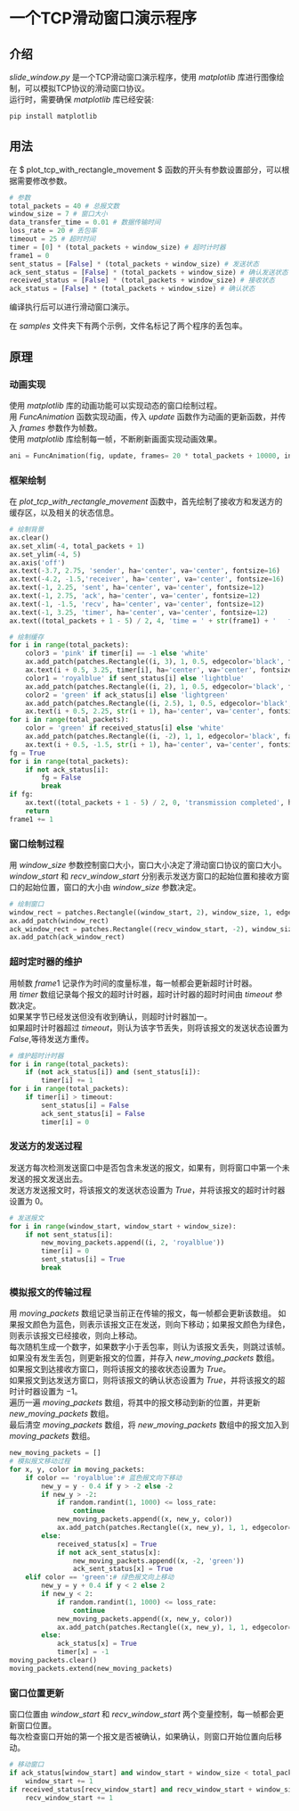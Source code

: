 # 一个TCP滑动窗口演示程序
## 介绍
$slide\_window.py$ 是一个TCP滑动窗口演示程序，使用 $matplotlib$ 库进行图像绘制，可以模拟TCP协议的滑动窗口协议。  
运行时，需要确保 $matplotlib$ 库已经安装:
```python
pip install matplotlib
```
## 用法
在 $ plot\_tcp\_with\_rectangle\_movement $ 函数的开头有参数设置部分，可以根据需要修改参数。
```python
# 参数
total_packets = 40 # 总报文数
window_size = 7 # 窗口大小
data_transfer_time = 0.01 # 数据传输时间
loss_rate = 20 # 丢包率
timeout = 25 # 超时时间
timer = [0] * (total_packets + window_size) # 超时计时器
frame1 = 0
sent_status = [False] * (total_packets + window_size) # 发送状态
ack_sent_status = [False] * (total_packets + window_size) # 确认发送状态
received_status = [False] * (total_packets + window_size) # 接收状态
ack_status = [False] * (total_packets + window_size) # 确认状态
```
编译执行后可以进行滑动窗口演示。  

在 $samples$ 文件夹下有两个示例，文件名标记了两个程序的丢包率。
## 原理
### 动画实现
使用 $matplotlib$ 库的动画功能可以实现动态的窗口绘制过程。  
用 $FuncAnimation$ 函数实现动画，传入 $update$ 函数作为动画的更新函数，并传入 $frames$ 参数作为帧数。  
使用 $matplotlib$ 库绘制每一帧，不断刷新画面实现动画效果。  
```python
ani = FuncAnimation(fig, update, frames= 20 * total_packets + 10000, interval=data_transfer_time * 1000, repeat=False)
```
### 框架绘制
在 $plot\_tcp\_with\_rectangle\_movement$ 函数中，首先绘制了接收方和发送方的缓存区，以及相关的状态信息。
```python
# 绘制背景
ax.clear()
ax.set_xlim(-4, total_packets + 1)
ax.set_ylim(-4, 5)
ax.axis('off')
ax.text(-3.7, 2.75, 'sender', ha='center', va='center', fontsize=16)
ax.text(-4.2, -1.5,'receiver', ha='center', va='center', fontsize=16)
ax.text(-1, 2.25, 'sent', ha='center', va='center', fontsize=12)
ax.text(-1, 2.75, 'ack', ha='center', va='center', fontsize=12)
ax.text(-1, -1.5, 'recv', ha='center', va='center', fontsize=12)
ax.text(-1, 3.25, 'timer', ha='center', va='center', fontsize=12)
ax.text((total_packets + 1 - 5) / 2, 4, 'time = ' + str(frame1) + '   timeout = ' + str(timeout) + '   loss rate = ' + str(loss_rate), ha='center', va='center', fontsize=12)

# 绘制缓存
for i in range(total_packets):
    color3 = 'pink' if timer[i] == -1 else 'white'
    ax.add_patch(patches.Rectangle((i, 3), 1, 0.5, edgecolor='black', facecolor=color3))
    ax.text(i + 0.5, 3.25, timer[i], ha='center', va='center', fontsize=8)
    color1 = 'royalblue' if sent_status[i] else 'lightblue'
    ax.add_patch(patches.Rectangle((i, 2), 1, 0.5, edgecolor='black', facecolor=color1))
    color2 = 'green' if ack_status[i] else 'lightgreen'
    ax.add_patch(patches.Rectangle((i, 2.5), 1, 0.5, edgecolor='black', facecolor=color2))
    ax.text(i + 0.5, 2.25, str(i + 1), ha='center', va='center', fontsize=8)
for i in range(total_packets):
    color = 'green' if received_status[i] else 'white'
    ax.add_patch(patches.Rectangle((i, -2), 1, 1, edgecolor='black', facecolor=color))
    ax.text(i + 0.5, -1.5, str(i + 1), ha='center', va='center', fontsize=8)
fg = True
for i in range(total_packets):
    if not ack_status[i]:
        fg = False
        break
if fg:
    ax.text((total_packets + 1 - 5) / 2, 0, 'transmission completed', ha='center', va='center', fontsize=17)
    return
frame1 += 1
```
### 窗口绘制过程
用 $window\_size$ 参数控制窗口大小，窗口大小决定了滑动窗口协议的窗口大小。  
$window\_start$ 和 $recv\_window\_start$ 分别表示发送方窗口的起始位置和接收方窗口的起始位置，窗口的大小由 $window\_size$ 参数决定。  
```python
# 绘制窗口
window_rect = patches.Rectangle((window_start, 2), window_size, 1, edgecolor='red', facecolor='none', linewidth=2)
ax.add_patch(window_rect)
ack_window_rect = patches.Rectangle((recv_window_start, -2), window_size, 1, edgecolor='red', facecolor='none', linewidth=2)
ax.add_patch(ack_window_rect)
```
### 超时定时器的维护
用帧数 $frame1$ 记录作为时间的度量标准，每一帧都会更新超时计时器。  
用 $timer$ 数组记录每个报文的超时计时器，超时计时器的超时时间由 $timeout$ 参数决定。    
如果某字节已经发送但没有收到确认，则超时计时器加一。  
如果超时计时器超过 $timeout$，则认为该字节丢失，则将该报文的发送状态设置为 $False$,等待发送方重传。  
```python
# 维护超时计时器
for i in range(total_packets):
    if (not ack_status[i]) and (sent_status[i]):
        timer[i] += 1
for i in range(total_packets):
    if timer[i] > timeout:
        sent_status[i] = False
        ack_sent_status[i] = False
        timer[i] = 0
```
### 发送方的发送过程
发送方每次检测发送窗口中是否包含未发送的报文，如果有，则将窗口中第一个未发送的报文发送出去。  
发送方发送报文时，将该报文的发送状态设置为 $True$，并将该报文的超时计时器设置为 $0$。  
```python
# 发送报文
for i in range(window_start, window_start + window_size):
    if not sent_status[i]:
        new_moving_packets.append((i, 2, 'royalblue'))
        timer[i] = 0
        sent_status[i] = True 
        break
```
### 模拟报文的传输过程
用 $moving\_packets$ 数组记录当前正在传输的报文，每一帧都会更新该数组。
如果报文颜色为蓝色，则表示该报文正在发送，则向下移动；如果报文颜色为绿色，则表示该报文已经接收，则向上移动。  
每次随机生成一个数字，如果数字小于丢包率，则认为该报文丢失，则跳过该帧。  
如果没有发生丢包，则更新报文的位置，并存入 $new\_moving\_packets$ 数组。  
如果报文到达接收方窗口，则将该报文的接收状态设置为 $True$。  
如果报文到达发送方窗口，则将该报文的确认状态设置为 $True$，并将该报文的超时计时器设置为 $-1$。  
遍历一遍 $moving\_packets$ 数组，将其中的报文移动到新的位置，并更新 $new\_moving\_packets$ 数组。  
最后清空 $moving\_packets$ 数组，将 $new\_moving\_packets$ 数组中的报文加入到 $moving\_packets$ 数组。
```python
new_moving_packets = []
# 模拟报文移动过程
for x, y, color in moving_packets:
    if color == 'royalblue':# 蓝色报文向下移动
        new_y = y - 0.4 if y > -2 else -2
        if new_y > -2:
            if random.randint(1, 1000) <= loss_rate:
                continue
            new_moving_packets.append((x, new_y, color))
            ax.add_patch(patches.Rectangle((x, new_y), 1, 1, edgecolor='black', facecolor=color))
        else:
            received_status[x] = True
            if not ack_sent_status[x]:
                new_moving_packets.append((x, -2, 'green'))
                ack_sent_status[x] = True
    elif color == 'green':# 绿色报文向上移动
        new_y = y + 0.4 if y < 2 else 2
        if new_y < 2:
            if random.randint(1, 1000) <= loss_rate:
                continue
            new_moving_packets.append((x, new_y, color))
            ax.add_patch(patches.Rectangle((x, new_y), 1, 1, edgecolor='black', facecolor=color))
        else:
            ack_status[x] = True
            timer[x] = -1
moving_packets.clear()
moving_packets.extend(new_moving_packets)
```
### 窗口位置更新
窗口位置由 $window\_start$ 和 $recv\_window\_start$ 两个变量控制，每一帧都会更新窗口位置。  
每次检查窗口开始的第一个报文是否被确认，如果确认，则窗口开始位置向后移动。  
````python
# 移动窗口
if ack_status[window_start] and window_start + window_size < total_packets:# 发送窗口
    window_start += 1
if received_status[recv_window_start] and recv_window_start + window_size < total_packets: # 接收窗口
    recv_window_start += 1
````